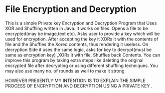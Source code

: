 # File Encryption and Decryption
This is a simple Private key Encryption and Decryption Program that Uses XOR and Shuffling written in Java.
It works on files. Opens a file to be encrypted(may be image,text etc). Asks user to provide a key which will be used for encryption. After accepting the key it XORs it with the contents of file and the Shuffles the Xored contents, thus rendering it useless. On decryption Side it uses the same logic, asks for key to decrypt(must be same as encryption key) ,XORs it with file, Shuffles back Contents. 
You can improve this program by taking extra steps like deleting the original encrypted file after decrypting or using different shuffling techniques. You may also use many no. of rounds as well to make it strong. 

HOWEVER PRESENTLY MY INTENTION IS TO EXPLAIN THE SIMPLE PROCESS OF ENCRYPTION AND DECRYPTION USING A PRIVATE KEY .

